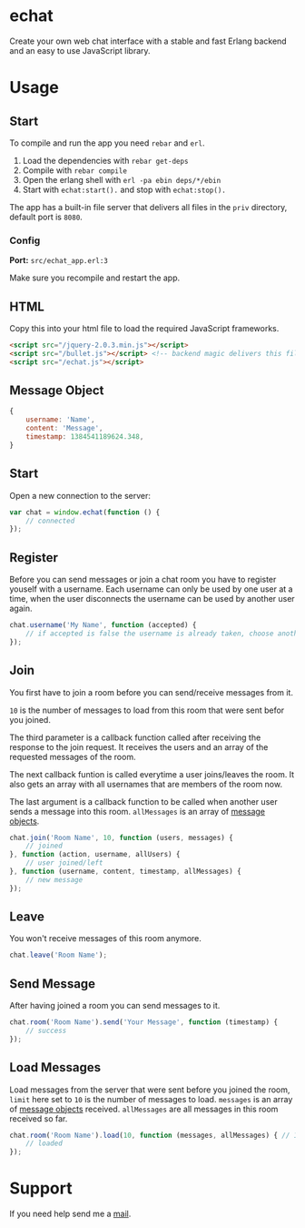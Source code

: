 echat
=====

Create your own web chat interface with a stable and fast Erlang backend and an easy to use JavaScript library.

# Usage

## Start

To compile and run the app you need `rebar` and `erl`.

1. Load the dependencies with `rebar get-deps`
2. Compile with `rebar compile`
3. Open the erlang shell with `erl -pa ebin deps/*/ebin`
4. Start with `echat:start().` and stop with `echat:stop().`

The app has a built-in file server that delivers all files in the `priv` directory, default port is `8080`.

### Config

**Port:** `src/echat_app.erl:3`

Make sure you recompile and restart the app.

## HTML

Copy this into your html file to load the required JavaScript frameworks.

```html
<script src="/jquery-2.0.3.min.js"></script>
<script src="/bullet.js"></script> <!-- backend magic delivers this file -->
<script src="/echat.js"></script>
```

## Message Object

```js
{
	username: 'Name',
	content: 'Message',
	timestamp: 1384541189624.348,
}
```

## Start

Open a new connection to the server:

```js
var chat = window.echat(function () {
	// connected
});
```

## Register

Before you can send messages or join a chat room you have to register youself with a username. Each username can only be used by one user at a time, when the user disconnects the username can be used by another user again.

```js
chat.username('My Name', function (accepted) {
	// if accepted is false the username is already taken, choose another one
});
```

## Join

You first have to join a room before you can send/receive messages from it.

`10` is the number of messages to load from this room that were sent befor you joined.

The third parameter is a callback function called after receiving the response to the join request. It receives the users and an array of the requested messages of the room.

The next callback funtion is called everytime a user joins/leaves the room. It also gets an array with all usernames that are members of the room now.

The last argument is a callback function to be called when another user sends a message into this room. `allMessages` is an array of [message objects](#message-object).

```js
chat.join('Room Name', 10, function (users, messages) {
	// joined
}, function (action, username, allUsers) {
	// user joined/left
}, function (username, content, timestamp, allMessages) {
	// new message
});
```

## Leave

You won't receive messages of this room anymore.

```js
chat.leave('Room Name');
```

## Send Message

After having joined a room you can send messages to it.

```js
chat.room('Room Name').send('Your Message', function (timestamp) {
	// success
});
```

## Load Messages

Load messages from the server that were sent before you joined the room, `limit` here set to `10` is the number of messages to load. `messages` is an array of [message objects](#message-object) received. `allMessages` are all messages in this room received so far.

```js
chat.room('Room Name').load(10, function (messages, allMessages) { // 10: number of messages to load
	// loaded
});
```

# Support

If you need help send me a [mail](mailto:luis@luisgerhorst.de).
